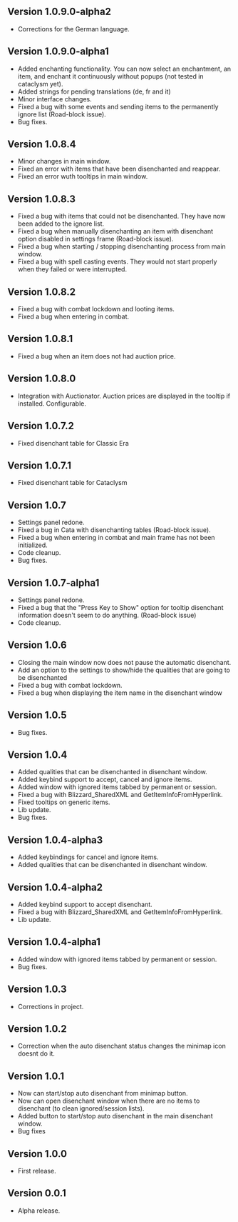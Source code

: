 ## **Version 1.0.9.0-alpha2**

- Corrections for the German language.

## **Version 1.0.9.0-alpha1**

- Added enchanting functionality. You can now select an enchantment, an item, and enchant it continuously without popups (not tested in cataclysm yet).
- Added strings for pending translations (de, fr and it)
- Minor interface changes.
- Fixed a bug with some events and sending items to the permanently ignore list (Road-block issue).
- Bug fixes.

## **Version 1.0.8.4**

- Minor changes in main window.
- Fixed an error with items that have been disenchanted and reappear.
- Fixed an error wuth tooltips in main window.

## **Version 1.0.8.3**

- Fixed a bug with items that could not be disenchanted. They have now been added to the ignore list.
- Fixed a bug when manually disenchanting an item with disenchant option disabled in settings frame (Road-block issue).
- Fixed a bug when starting / stopping disenchanting process from main window.
- Fixed a bug with spell casting events. They would not start properly when they failed or were interrupted.

## **Version 1.0.8.2**

- Fixed a bug with combat lockdown and looting items.
- Fixed a bug when entering in combat.

## **Version 1.0.8.1**

- Fixed a bug when an item does not had auction price.

## **Version 1.0.8.0**

- Integration with Auctionator. Auction prices are displayed in the tooltip if installed. Configurable.

## **Version 1.0.7.2**

- Fixed disenchant table for Classic Era

## **Version 1.0.7.1**

- Fixed disenchant table for Cataclysm

## **Version 1.0.7**

- Settings panel redone.
- Fixed a bug in Cata with disenchanting tables (Road-block issue).
- Fixed a bug when entering in combat and main frame has not been initialized.
- Code cleanup.
- Bug fixes.

## **Version 1.0.7-alpha1**

- Settings panel redone.
- Fixed a bug that the "Press Key to Show" option for tooltip disenchant information doesn't seem to do anything. (Road-block issue)
- Code cleanup.

## **Version 1.0.6**

- Closing the main window now does not pause the automatic disenchant.
- Add an option to the settings to show/hide the qualities that are going to be disenchanted
- Fixed a bug with combat lockdown.
- Fixed a bug when displaying the item name in the disenchant window

## **Version 1.0.5**

- Bug fixes.

## **Version 1.0.4**

- Added qualities that can be disenchanted in disenchant window.
- Added keybind support to accept, cancel and ignore items.
- Added window with ignored items tabbed by permanent or session.
- Fixed a bug with Blizzard_SharedXML and GetItemInfoFromHyperlink.
- Fixed tooltips on generic items.
- Lib update.
- Bug fixes.

## **Version 1.0.4-alpha3**

- Added keybindings for cancel and ignore items.
- Added qualities that can be disenchanted in disenchant window.

## **Version 1.0.4-alpha2**

- Added keybind support to accept disenchant.
- Fixed a bug with Blizzard_SharedXML and GetItemInfoFromHyperlink.
- Lib update.

## **Version 1.0.4-alpha1**

- Added window with ignored items tabbed by permanent or session.
- Bug fixes.

## **Version 1.0.3**

- Corrections in project.

## **Version 1.0.2**

- Correction when the auto disenchant status changes the minimap icon doesnt do it.

## **Version 1.0.1**

- Now can start/stop auto disenchant from minimap button.
- Now can open disenchant window when there are no items to disenchant (to clean ignored/session lists).
- Added button to start/stop auto disenchant in the main disenchant window.
- Bug fixes

## **Version 1.0.0**

- First release.

## **Version 0.0.1**

- Alpha release.
